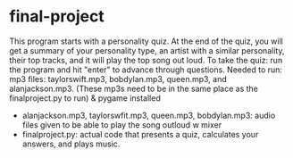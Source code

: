 # final-project
This program starts with a personality quiz. At the end of the quiz, you will get a summary of your personality type, an artist with a similar personality, their top tracks, and it will play the top song out loud. To take the quiz: run the program and hit "enter" to advance through questions. Needed to run: mp3 files: taylorswift.mp3, bobdylan.mp3, queen.mp3, and alanjackson.mp3. (These mp3s need to be in the same place as the finalproject.py to run) & pygame installed

- alanjackson.mp3, taylorswfit.mp3, queen.mp3, bobdylan.mp3: audio files given to be able to play the song outloud w mixer
- finalproject.py: actual code that presents a quiz, calculates your answers, and plays music. 
